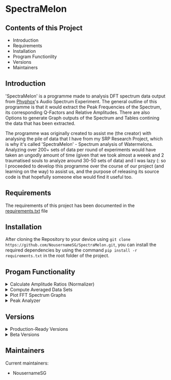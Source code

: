# SpectraMelon

## Contents of this Project

 - Introduction
 - Requirements
 - Installation
 - Program Functionlity
 - Versions
 - Maintainers
## Introduction

  'SpectraMelon' is a programme made to analysis DFT spectrum data output from [Phyphox](https://phyphox.org)'s Audio Spectrum Experiment. The general outline of this programme is that it would extract the Peak Frequencies of the Spectrum, its corresponding Q-Factors and Relative Amplitudes. There are also Options to generate Graph outputs of the Spectrum and Tables contining the data that has been extracted.

  The programme was originally created to assist me (the creator) with analysing the pile of data that I have from my SRP Research Project, which is why it's called 'SpectraMelon' - Spectrum analysis of Watermelons. Analyzing over 200+ sets of data per round of experiments would have taken an ungodly amount of time (given that we took almost a weeek and 2 traumatised souls to analyze around 30-50 sets of data) and I was lazy (: so I proceeded to develop this programme over the course of our project (and learning on the way) to assist us, and the purpose of releasing its source code is that hopefully someone else would find it useful too.

## Requirements

The requirements of this project has been documented in the [requirements.txt](https://github.com/NousernameSG/SpectraMelon/blob/master/Requirements.txt) file

## Installation

After cloning the Repository to your device using `git clone https://github.com/NousernameSG/SpectraMelon.git`, you can install the required dependencies by using the command `pip install -r requirements.txt` in the root folder of the project.

## Progam Functionality

<details>
  <summary>Calculate Amplitude Ratios (Normalizer)</summary>
  -
</details>
<details>
  <summary>Compute Averaged Data Sets</summary>
  -
</details>
<details>
  <summary>Plot FFT Spectrum Graphs</summary>
  -
</details>
<details>
  <summary>Peak Analyzer</summary>
  -
</details>

## Versions
<details>
  <summary>Production-Ready Versions</summary>
    <ol>
    </ol>
</details>

<details>
  <summary>Beta Versions</summary>
  <ol>
    <li>
      <a href="https://github.com/NousernameSG/SpectraMelon/releases/tag/v0.1.1-beta">v0.1.1-beta</a>
    </li>
    <li>
      <a href="https://github.com/NousernameSG/SpectraMelon/releases/tag/v0.1.0-beta">v0.1.0-beta</a>
    </li>
  </ol>
</details>

## Maintainers

Current maintainers:
- NousernameSG
